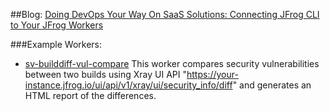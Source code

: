 ##Blog: 
[Doing DevOps Your Way On SaaS Solutions: Connecting JFrog CLI to Your JFrog Workers](https://jfrog.com/blog/doing-devops-your-way-on-saas-solutions-connecting-jfrog-cli-to-your-jfrog-workers/)

###Example Workers:
- [sv-builddiff-vul-compare](sv-builddiff-vul-compare)
This worker compares security vulnerabilities between two builds using Xray UI API "https://your-instance.jfrog.io/ui/api/v1/xray/ui/security_info/diff"  and generates an HTML report of the differences.



